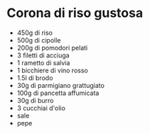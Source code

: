 # Corona di riso gustosa

- 450g di riso
- 500g di cipolle
- 200g di pomodori pelati
- 3 filetti di acciuga
- 1 rametto di salvia
- 1 bicchiere di vino rosso
- 1.5l di brodo
- 30g di parmigiano grattugiato
- 100g di pancetta affumicata
- 30g di burro
- 3 cucchiai d'olio
- sale
- pepe
